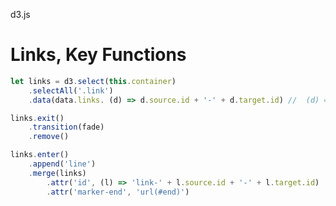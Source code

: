 d3.js

# Links, Key Functions

```javascript
let links = d3.select(this.container)
	.selectAll('.link')
	.data(data.links. (d) => d.source.id + '-' + d.target.id) //  (d) => d.id) - does not work for links` 🤦‍♀️
```

```javascript
links.exit()
	.transition(fade)
	.remove()
```

```javascript
links.enter()
	.append('line')
	.merge(links)
		.attr('id', (l) => 'link-' + l.source.id + '-' + l.target.id)
		.attr('marker-end', 'url(#end)')
```